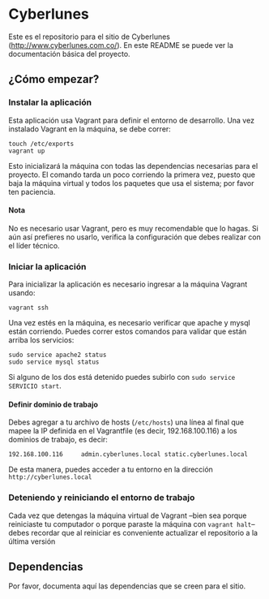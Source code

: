 # Cyberlunes
Este es el repositorio para el sitio de Cyberlunes (http://www.cyberlunes.com.co/). En este README se puede ver la documentación básica del proyecto.

## ¿Cómo empezar?

### Instalar la aplicación
Esta aplicación usa Vagrant para definir el entorno de desarrollo. Una vez instalado Vagrant en la máquina, se debe correr:

```
touch /etc/exports
vagrant up
```

Esto inicializará la máquina con todas las dependencias necesarias para el proyecto. El comando tarda un poco corriendo la primera vez, puesto que baja la máquina virtual y todos los paquetes que usa el sistema; por favor ten paciencia.

#### Nota
No es necesario usar Vagrant, pero es muy recomendable que lo hagas. Si aún así prefieres no usarlo, verifica la configuración que debes realizar con el líder técnico.

### Iniciar la aplicación
Para inicializar la aplicación es necesario ingresar a la máquina Vagrant usando:

```
vagrant ssh
```

Una vez estés en la máquina, es necesario verificar que apache y mysql están corriendo. Puedes correr estos comandos para validar que están arriba los servicios:

```
sudo service apache2 status
sudo service mysql status
```

Si alguno de los dos está detenido puedes subirlo con `sudo service SERVICIO start`.

#### Definir dominio de trabajo
Debes agregar a tu archivo de hosts (`/etc/hosts`) una línea al final que mapee la IP definida en el Vagrantfile (es decir, 192.168.100.116) a los dominios de trabajo, es decir:

```
192.168.100.116 	admin.cyberlunes.local static.cyberlunes.local
```

De esta manera, puedes acceder a tu entorno en la dirección `http://cyberlunes.local`


### Deteniendo y reiniciando el entorno de trabajo

Cada vez que detengas la máquina virtual de Vagrant –bien sea porque reiniciaste tu computador o porque paraste la máquina con `vagrant halt`– debes recordar que al reiniciar es conveniente actualizar el repositorio a la última versión

## Dependencias
Por favor, documenta aquí las dependencias que se creen para el sitio.
